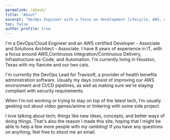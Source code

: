 ```yaml
---
permalink: /about/
title: "About"
excerpt: "DevOps Engineer with a focus on development lifecycle, AWS, and security."
toc: false
author_profile: true
---
```


I'm a DevOps/Cloud Engineer and an AWS certified Developer - Associate and Solutions Architect - Associate. I have 8 years of experience in IT, with a focus around AWS,Continuous Integration/Continuous Delivery, Infrastructure-as-Code, and Automation. I'm currently living in Houston, Texas with my fiancée and our two cats.

I'm currently the DevOps Lead for Travisoft, a provider of health benefits administration software. Usually my days consist of improving our AWS environment and CI/CD pipelines, as well as making sure we're staying compliant with security requirements.

When I'm not working or trying to stay on top of the latest tech, I'm usually geeking out about video games/anime or tinkering with some side project.

I love talking about tech; things like new ideas, concepts, and better ways of doing things. That's also the reason I made this site, hoping that I might be able to help a few more people with my rambling!
If you have any questions on anything, feel free to shoot me an email.
